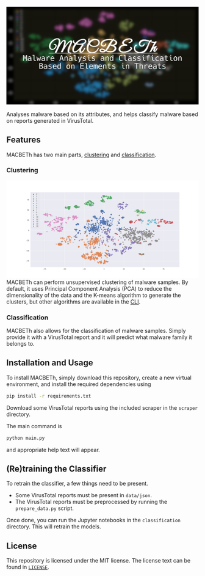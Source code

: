 ![MACBETh Banner](./img/banner.png)

Analyses malware based on its attributes, and helps classify malware based on reports generated in VirusTotal.

## Features

MACBETh has two main parts, [clustering](#clustering) and [classification](#classification).

### Clustering

![tsne-clustering-with-10-clusters](img/clustering.png)
MACBETh can perform unsupervised clustering of malware samples. By default, it uses Principal Component Analysis (PCA) to reduce the dimensionality of the data and the K-means algorithm to generate the clusters, but other algorithms are available in the [CLI](#installation-and-usage).

### Classification

MACBETh also allows for the classification of malware samples. Simply provide it with a VirusTotal report and it will predict what malware family it belongs to.

## Installation and Usage

To install MACBETh, simply download this repository, create a new virtual environment, and install the required dependencies using

```bash
pip install -r requirements.txt
```

Download some VirusTotal reports using the included scraper in the `scraper` directory.

The main command is

```bash
python main.py
```

and appropriate help text will appear.

## (Re)training the Classifier

To retrain the classifier, a few things need to be present.

- Some VirusTotal reports must be present in `data/json`.
- The VirusTotal reports must be preprocessed by running the `prepare_data.py` script.

Once done, you can run the Jupyter notebooks in the `classification` directory. This will retrain the models.

## License

This repository is licensed under the MIT license. The license text can be found in [`LICENSE`](LICENSE).
